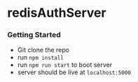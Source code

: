 # redisAuthServer

### Getting Started
- Git clone the repo
- run `npm install`
- run `npm run start` to boot server
- server should be live at `localhost:5000`
